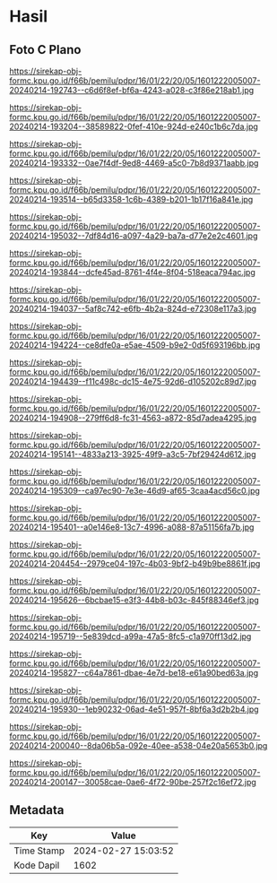 # Hasil

## Foto C Plano

https://sirekap-obj-formc.kpu.go.id/f66b/pemilu/pdpr/16/01/22/20/05/1601222005007-20240214-192743--c6d6f8ef-bf6a-4243-a028-c3f86e218ab1.jpg

https://sirekap-obj-formc.kpu.go.id/f66b/pemilu/pdpr/16/01/22/20/05/1601222005007-20240214-193204--38589822-0fef-410e-924d-e240c1b6c7da.jpg

https://sirekap-obj-formc.kpu.go.id/f66b/pemilu/pdpr/16/01/22/20/05/1601222005007-20240214-193332--0ae7f4df-9ed8-4469-a5c0-7b8d9371aabb.jpg

https://sirekap-obj-formc.kpu.go.id/f66b/pemilu/pdpr/16/01/22/20/05/1601222005007-20240214-193514--b65d3358-1c6b-4389-b201-1b17f16a841e.jpg

https://sirekap-obj-formc.kpu.go.id/f66b/pemilu/pdpr/16/01/22/20/05/1601222005007-20240214-195032--7df84d16-a097-4a29-ba7a-d77e2e2c4601.jpg

https://sirekap-obj-formc.kpu.go.id/f66b/pemilu/pdpr/16/01/22/20/05/1601222005007-20240214-193844--dcfe45ad-8761-4f4e-8f04-518eaca794ac.jpg

https://sirekap-obj-formc.kpu.go.id/f66b/pemilu/pdpr/16/01/22/20/05/1601222005007-20240214-194037--5af8c742-e6fb-4b2a-824d-e72308e117a3.jpg

https://sirekap-obj-formc.kpu.go.id/f66b/pemilu/pdpr/16/01/22/20/05/1601222005007-20240214-194224--ce8dfe0a-e5ae-4509-b9e2-0d5f693196bb.jpg

https://sirekap-obj-formc.kpu.go.id/f66b/pemilu/pdpr/16/01/22/20/05/1601222005007-20240214-194439--f11c498c-dc15-4e75-92d6-d105202c89d7.jpg

https://sirekap-obj-formc.kpu.go.id/f66b/pemilu/pdpr/16/01/22/20/05/1601222005007-20240214-194908--279ff6d8-fc31-4563-a872-85d7adea4295.jpg

https://sirekap-obj-formc.kpu.go.id/f66b/pemilu/pdpr/16/01/22/20/05/1601222005007-20240214-195141--4833a213-3925-49f9-a3c5-7bf29424d612.jpg

https://sirekap-obj-formc.kpu.go.id/f66b/pemilu/pdpr/16/01/22/20/05/1601222005007-20240214-195309--ca97ec90-7e3e-46d9-af65-3caa4acd56c0.jpg

https://sirekap-obj-formc.kpu.go.id/f66b/pemilu/pdpr/16/01/22/20/05/1601222005007-20240214-195401--a0e146e8-13c7-4996-a088-87a51156fa7b.jpg

https://sirekap-obj-formc.kpu.go.id/f66b/pemilu/pdpr/16/01/22/20/05/1601222005007-20240214-204454--2979ce04-197c-4b03-9bf2-b49b9be8861f.jpg

https://sirekap-obj-formc.kpu.go.id/f66b/pemilu/pdpr/16/01/22/20/05/1601222005007-20240214-195626--6bcbae15-e3f3-44b8-b03c-845f88346ef3.jpg

https://sirekap-obj-formc.kpu.go.id/f66b/pemilu/pdpr/16/01/22/20/05/1601222005007-20240214-195719--5e839dcd-a99a-47a5-8fc5-c1a970ff13d2.jpg

https://sirekap-obj-formc.kpu.go.id/f66b/pemilu/pdpr/16/01/22/20/05/1601222005007-20240214-195827--c64a7861-dbae-4e7d-be18-e61a90bed63a.jpg

https://sirekap-obj-formc.kpu.go.id/f66b/pemilu/pdpr/16/01/22/20/05/1601222005007-20240214-195930--1eb90232-06ad-4e51-957f-8bf6a3d2b2b4.jpg

https://sirekap-obj-formc.kpu.go.id/f66b/pemilu/pdpr/16/01/22/20/05/1601222005007-20240214-200040--8da06b5a-092e-40ee-a538-04e20a5653b0.jpg

https://sirekap-obj-formc.kpu.go.id/f66b/pemilu/pdpr/16/01/22/20/05/1601222005007-20240214-200147--30058cae-0ae6-4f72-90be-257f2c16ef72.jpg


## Metadata

| Key        | Value               |
| ---------- | ------------------- |
| Time Stamp | 2024-02-27 15:03:52 |
| Kode Dapil | 1602                |



